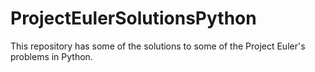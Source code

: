 ProjectEulerSolutionsPython
===========================

This repository has some of the solutions to some of the Project Euler's problems in Python. 
